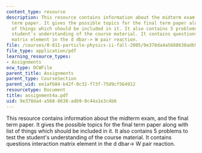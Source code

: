 ```yaml
---
content_type: resource
description: This resource contains information about the midterm exam, and the final
  term paper. It gives the possible topics for the final term paper along with list
  of things which should be included in it. It also contains 5 problems to test the
  student's understanding of the course material. It contains questions interaction
  matrix element in the d dbar-> W pair reaction.
file: /courses/8-811-particle-physics-ii-fall-2005/9e378da4a5688638adb90c44a1e3c4b6_assignment4a.pdf
file_type: application/pdf
learning_resource_types:
- Assignments
ocw_type: OCWFile
parent_title: Assignments
parent_type: CourseSection
parent_uid: ee1af684-b42f-0c32-f73f-75d9cf564912
resourcetype: Document
title: assignment4a.pdf
uid: 9e378da4-a568-8638-adb9-0c44a1e3c4b6
---
```

This resource contains information about the midterm exam, and the final term paper. It gives the possible topics for the final term paper along with list of things which should be included in it. It also contains 5 problems to test the student's understanding of the course material. It contains questions interaction matrix element in the d dbar-> W pair reaction.

